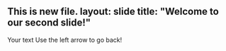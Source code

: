 This is new file.
layout: slide
title: "Welcome to our second slide!"
---
Your text
Use the left arrow to go back!
